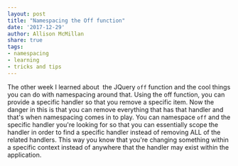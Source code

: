 ```yaml
---
layout: post
title: "Namespacing the Off function"
date: '2017-12-29'
author: Allison McMillan
share: true
tags:
- namespacing
- learning
- tricks and tips
---
```

The other week I learned about  the JQuery `off` function and the cool things you can do with namespacing around that. Using the off function, you can provide a specific handler so that you remove a specific item. Now the danger in this is that you can remove everything that has that handler and that's when namespacing comes in to play. You can namespace `off` and the specific handler you're looking for so that you can essentially scope the handler in order to find a specific handler instead of removing ALL of the related handlers. This way you know that you're changing something within a specific context instead of anywhere that the handler may exist within the application.
